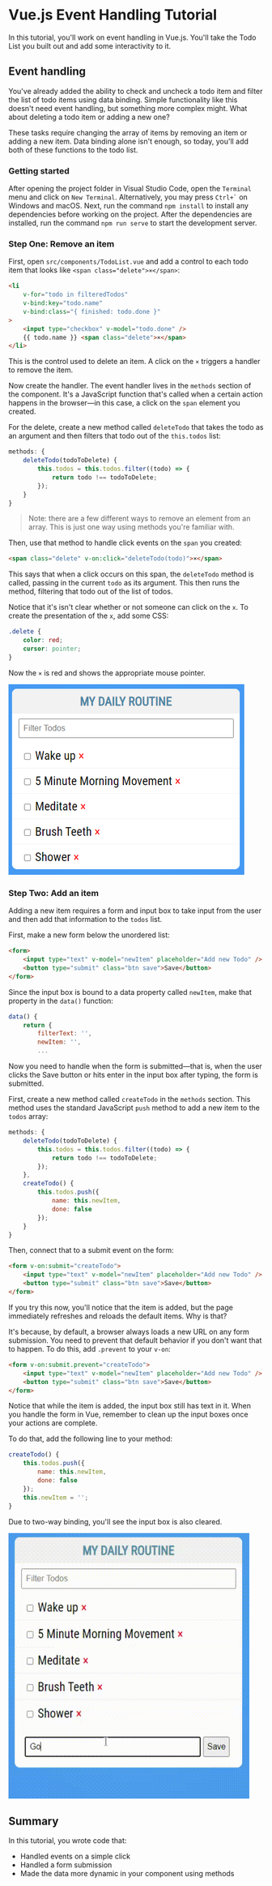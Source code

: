 # Vue.js Event Handling Tutorial

In this tutorial, you'll work on event handling in Vue.js. You'll take the Todo List you built out and add some interactivity to it.

## Event handling

You've already added the ability to check and uncheck a todo item and filter the list of todo items using data binding. Simple functionality like this doesn't need event handling, but something more complex might. What about deleting a todo item or adding a new one?

These tasks require changing the array of items by removing an item or adding a new item.  Data binding alone isn't enough, so today, you'll add both of these functions to the todo list.

### Getting started

After opening the project folder in Visual Studio Code, open the `Terminal` menu and click on `New Terminal`. Alternatively, you may press `` Ctrl+` `` on Windows and macOS. Next, run the command `npm install` to install any dependencies before working on the project. After the dependencies are installed, run the command `npm run serve` to start the development server.

### Step One: Remove an item

First, open `src/components/TodoList.vue` and add a control to each todo item that looks like `<span class="delete">×</span>`:

``` HTML
<li
    v-for="todo in filteredTodos"
    v-bind:key="todo.name"
    v-bind:class="{ finished: todo.done }"
>
    <input type="checkbox" v-model="todo.done" />
    {{ todo.name }} <span class="delete">×</span>
</li>
```

This is the control used to delete an item. A click on the `×` triggers a handler to remove the item.

Now create the handler. The event handler lives in the `methods` section of the component. It's a JavaScript function that's called when a certain action happens in the browser—in this case, a click on the `span` element you created.

For the delete, create a new method called `deleteTodo` that takes the todo as an argument and then filters that todo out of the `this.todos` list:

``` JavaScript
methods: {
    deleteTodo(todoToDelete) {
        this.todos = this.todos.filter((todo) => {
            return todo !== todoToDelete;
        });
    }
}
```

> Note: there are a few different ways to remove an element from an array. This is just one way using methods you're familiar with.

Then, use that method to handle click events on the `span` you created:

``` HTML
<span class="delete" v-on:click="deleteTodo(todo)">×</span>
```

This says that when a click occurs on this span, the `deleteTodo` method is called, passing in the current `todo` as its argument. This then runs the method, filtering that todo out of the list of todos.

Notice that it's isn't clear whether or not someone can click on the `x`. To create the presentation of the `x`, add some CSS:

``` CSS
.delete {
    color: red;
    cursor: pointer;
}
```

Now the `×` is red and shows the appropriate mouse pointer.

![Todo List with Delete Button](img/list-with-delete.png)

### Step Two: Add an item

Adding a new item requires a form and input box to take input from the user and then add that information to the `todos` list.

First, make a new form below the unordered list:

``` HTML
<form>
    <input type="text" v-model="newItem" placeholder="Add new Todo" />
    <button type="submit" class="btn save">Save</button>
</form>
```

Since the input box is bound to a data property called `newItem`, make that property in the `data()` function:

``` JavaScript
data() {
    return {
        filterText: '',
        newItem: '',
        ...
```

Now you need to handle when the form is submitted—that is, when the user clicks the Save button or hits enter in the input box after typing, the form is submitted.

First, create a new method called `createTodo` in the `methods` section. This method uses the standard JavaScript `push` method to add a new item to the `todos` array:

``` JavaScript
methods: {
    deleteTodo(todoToDelete) {
        this.todos = this.todos.filter((todo) => {
            return todo !== todoToDelete;
        });
    },
    createTodo() {
        this.todos.push({
            name: this.newItem,
            done: false
        });
    }
}
```

Then, connect that to a submit event on the form:

``` HTML
<form v-on:submit="createTodo">
    <input type="text" v-model="newItem" placeholder="Add new Todo" />
    <button type="submit" class="btn save">Save</button>
</form>
```

If you try this now, you'll notice that the item is added, but the page immediately refreshes and reloads the default items. Why is that?

It's because, by default, a browser always loads a new URL on any form submission. You need to prevent that default behavior if you don't want that to happen. To do this, add `.prevent` to your `v-on`:

``` HTML
<form v-on:submit.prevent="createTodo">
    <input type="text" v-model="newItem" placeholder="Add new Todo" />
    <button type="submit" class="btn save">Save</button>
</form>
```

Notice that while the item is added, the input box still has text in it. When you handle the form in Vue, remember to clean up the input boxes once your actions are complete.

To do that, add the following line to your method:

``` JavaScript
createTodo() {
    this.todos.push({
        name: this.newItem,
        done: false
    });
    this.newItem = '';
}
```

Due to two-way binding, you'll see the input box is also cleared.

![Todo list with add functionality](img/list-with-add.gif)

## Summary

In this tutorial, you wrote code that:

- Handled events on a simple click
- Handled a form submission
- Made the data more dynamic in your component using methods
